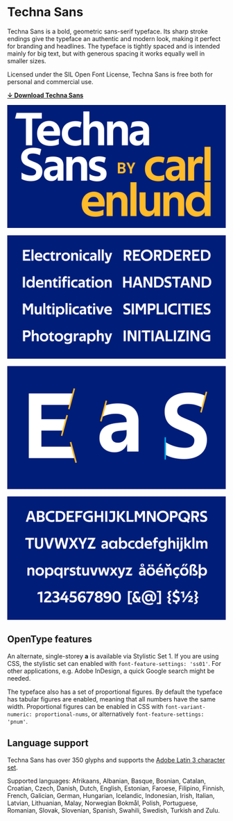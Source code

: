 # Techna Sans

Techna Sans is a bold, geometric sans-serif typeface.
Its sharp stroke endings give the typeface an authentic and modern look,
making it perfect for branding and headlines.
The typeface is tightly spaced and is intended mainly for big text,
but with generous spacing it works equally well in smaller sizes.

Licensed under the SIL Open Font License,
Techna Sans is free both for personal and commercial use.

**[↓ Download Techna Sans](https://github.com/carlenlund/techna-sans/releases/download/v1.000/techna-sans.zip)**

![](specimen/title.png)

![](specimen/sample.png)

![](specimen/details.png)

![](specimen/glyphs.png)

## OpenType features

An alternate, single-storey **a** is available via Stylistic Set 1.
If you are using CSS, the stylistic set can enabled with `font-feature-settings: 'ss01'`.
For other applications, e.g. Adobe InDesign, a quick Google search might be needed.

The typeface also has a set of proportional figures.
By default the typeface has tabular figures are enabled, meaning that all numbers have the same width.
Proportional figures can be enabled in CSS with `font-variant-numeric: proportional-nums`, or alternatively `font-feature-settings: 'pnum'`.

## Language support

Techna Sans has over 350 glyphs and supports the [Adobe Latin 3 character set](https://adobe-type-tools.github.io/adobe-latin-charsets/adobe-latin-3.html).

Supported languages: Afrikaans, Albanian, Basque, Bosnian, Catalan, Croatian,
Czech, Danish, Dutch, English, Estonian, Faroese, Filipino, Finnish, French,
Galician, German, Hungarian, Icelandic, Indonesian, Irish, Italian, Latvian,
Lithuanian, Malay, Norwegian Bokmål, Polish, Portuguese, Romanian, Slovak,
Slovenian, Spanish, Swahili, Swedish, Turkish and Zulu.
